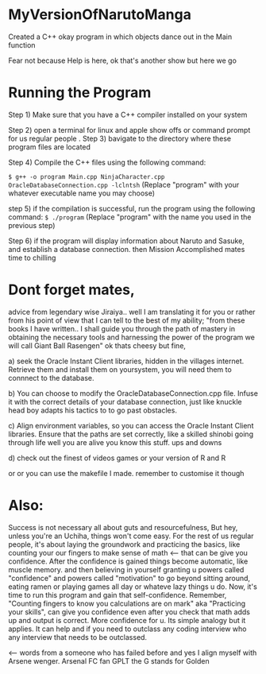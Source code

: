 # MyVersionOfNarutoManga
Created  a C++  okay program in which objects dance out in the Main function


Fear not because Help is here,  ok that's another show but here we go 

Running the Program
=====================================================================================
Step 1) Make sure  that you have a C++ compiler installed on your system


Step 2) open a terminal for linux and apple show offs or command prompt for us regular people .
Step 3) bavigate to the directory  where these program files are located

Step 4) Compile the C++ files using the following command:


   ```$ g++ -o program Main.cpp NinjaCharacter.cpp OracleDatabaseConnection.cpp -lclntsh```
   (Replace "program" with your whatever  executable name you may choose)
   
step 5) if the compilation is  successful, run the program using the following command:
   ```$ ./program```
   (Replace "program" with the name you used in the previous step)


Step 6) if the program will display information about Naruto and Sasuke, and establish a database  connection. then Mission Accomplished mates time to chilling


Dont forget mates,
==================


advice from legendary  wise  Jiraiya.. well I am translating it for you or rather  from his point of view that I can tell to the best of my ability; "from these books I have written.. I shall guide you through the path of mastery in obtaining the  necessary tools and harnessing the power of the program we will call Giant Ball Rasengen" ok thats cheesy but fine, 

a) seek the Oracle Instant Client libraries, hidden in the villages internet. Retrieve them and install them on yoursystem, you will need them to connnect to the database.


b) You can choose to modify the OracleDatabaseConnection.cpp file. Infuse it with the correct details of your  database connection, just like knuckle head boy adapts his tactics to to go past obstacles.

c) Align  environment  variables, so you can access the Oracle Instant Client libraries. Ensure that the paths are set correctly, like a skilled shinobi  going through life well you are alive you know this stuff. ups and downs

d) check out the finest of videos games or your version of R and R

or or you can use the makefile I made. remember to customise it though

Also:
=============================================================

Success is not necessary  all about guts and resourcefulness, But hey, unless you're an Uchiha, things won't come easy. For the rest of us regular people, it's about laying the groundwork and practicing the basics, like counting your our fingers to make sense of math <-- that can be give you confidence. After the confidence is gained things become automatic, like muscle memory. and then believing in yourself   granting u powers  called "confidence" and powers called  "motivation" to go beyond sitting around, eating ramen or playing games all day or whateve lazy things u do. Now, it's time to run this program and gain that self-confidence. Remember, "Counting fingers to know you calculations are on mark" aka "Practicing your skills", can give you confidence even  after you check that math adds up and output is correct. More confidence for u. Its simple analogy but it applies. It can help and if you need to  outclass any coding interview who any interview that needs to be outclassed. 


<-- words from a someone who has failed before and  yes I align myself with Arsene wenger. Arsenal FC fan GPLT the G stands for Golden
